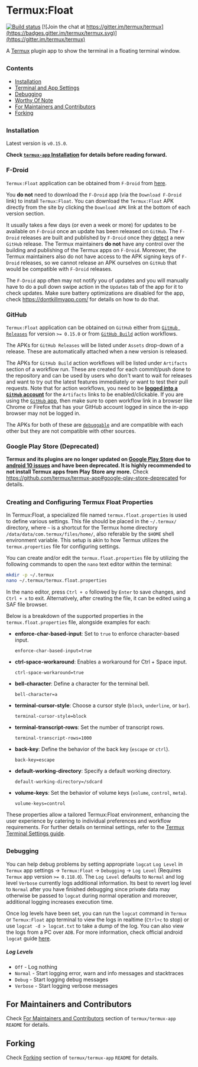 # Termux:Float

[![Build status](https://github.com/termux/termux-float/workflows/Build/badge.svg)](https://github.com/termux/termux-float/actions)
[![Join the chat at https://gitter.im/termux/termux](https://badges.gitter.im/termux/termux.svg)](https://gitter.im/termux/termux)

A [Termux] plugin app to show the terminal in a floating terminal window.
##



### Contents
- [Installation](#Installation)
- [Terminal and App Settings](#Terminal-and-App-Settings)
- [Debugging](#Debugging)
- [Worthy Of Note](#Worthy-Of-Note)
- [For Maintainers and Contributors](#For-Maintainers-and-Contributors)
- [Forking](#Forking)
##



### Installation

Latest version is `v0.15.0`.

**Check [`termux-app` Installation](https://github.com/termux/termux-app#Installation) for details before reading forward.**

### F-Droid

`Termux:Float` application can be obtained from `F-Droid` from [here](https://f-droid.org/en/packages/com.termux.window).

You **do not** need to download the `F-Droid` app (via the `Download F-Droid` link) to install `Termux:Float`. You can download the `Termux:Float` APK directly from the site by clicking the `Download APK` link at the bottom of each version section.

It usually takes a few days (or even a week or more) for updates to be available on `F-Droid` once an update has been released on `GitHub`. The `F-Droid` releases are built and published by `F-Droid` once they [detect](https://gitlab.com/fdroid/fdroiddata/-/blob/master/metadata/com.termux.window.yml) a new `GitHub` release. The Termux maintainers **do not** have any control over the building and publishing of the Termux apps on `F-Droid`. Moreover, the Termux maintainers also do not have access to the APK signing keys of `F-Droid` releases, so we cannot release an APK ourselves on `GitHub` that would be compatible with `F-Droid` releases.

The `F-Droid` app often may not notify you of updates and you will manually have to do a pull down swipe action in the `Updates` tab of the app for it to check updates. Make sure battery optimizations are disabled for the app, check https://dontkillmyapp.com/ for details on how to do that.

### GitHub

`Termux:Float` application can be obtained on `GitHub` either from [`GitHub Releases`](https://github.com/termux/termux-float/releases) for version `>= 0.15.0` or from [`GitHub Build`](https://github.com/termux/termux-float/actions/workflows/debug_build.yml) action workflows.

The APKs for `GitHub Releases` will be listed under `Assets` drop-down of a release. These are automatically attached when a new version is released.

The APKs for `GitHub Build` action workflows will be listed under `Artifacts` section of a workflow run. These are created for each commit/push done to the repository and can be used by users who don't want to wait for releases and want to try out the latest features immediately or want to test their pull requests. Note that for action workflows, you need to be [**logged into a `GitHub` account**](https://github.com/login) for the `Artifacts` links to be enabled/clickable. If you are using the [`GitHub` app](https://github.com/mobile), then make sure to open workflow link in a browser like Chrome or Firefox that has your GitHub account logged in since the in-app browser may not be logged in.

The APKs for both of these are [`debuggable`](https://developer.android.com/studio/debug) and are compatible with each other but they are not compatible with other sources.

### Google Play Store **(Deprecated)**

**Termux and its plugins are no longer updated on [Google Play Store](https://play.google.com/store/apps/details?id=com.termux.window) due to [android 10 issues](https://github.com/termux/termux-packages/wiki/Termux-and-Android-10) and have been deprecated. It is highly recommended to not install Termux apps from Play Store any more.** Check https://github.com/termux/termux-app#google-play-store-deprecated for details.
##

### Creating and Configuring Termux Float Properties

In Termux:Float, a specialized file named `termux.float.properties` is used to define various settings. This file should be placed in the `~/.termux/` directory, where `~` is a shortcut for the Termux home directory `/data/data/com.termux/files/home/`, also referable by the `$HOME` shell environment variable. This setup is akin to how Termux utilizes the `termux.properties` file for configuring settings.

You can create and/or edit the `termux.float.properties` file by utilizing the following commands to open the `nano` text editor within the terminal:

```bash
mkdir -p ~/.termux
nano ~/.termux/termux.float.properties
```
In the nano editor, press `Ctrl + o` followed by `Enter` to save changes, and `Ctrl + x` to exit. Alternatively, after creating the file, it can be edited using a SAF file browser.

Below is a breakdown of the supported properties in the `termux.float.properties` file, alongside examples for each:

- **enforce-char-based-input**: Set to `true` to enforce character-based input.
  ```properties
  enforce-char-based-input=true
  ```

- **ctrl-space-workaround**: Enables a workaround for Ctrl + Space input.
  ```properties
  ctrl-space-workaround=true
  ```

- **bell-character**: Define a character for the terminal bell.
  ```properties
  bell-character=a
  ```

- **terminal-cursor-style**: Choose a cursor style (`block`, `underline`, or `bar`).
  ```properties
  terminal-cursor-style=block
  ```

- **terminal-transcript-rows**: Set the number of transcript rows.
  ```properties
  terminal-transcript-rows=1000
  ```

- **back-key**: Define the behavior of the back key (`escape` or `ctrl`).
  ```properties
  back-key=escape
  ```

- **default-working-directory**: Specify a default working directory.
  ```properties
  default-working-directory=/sdcard
  ```

- **volume-keys**: Set the behavior of volume keys (`volume`, `control`, `meta`).
  ```properties
  volume-keys=control
  ```

These properties allow a tailored Termux:Float environment, enhancing the user experience by catering to individual preferences and workflow requirements. For further details on terminal settings, refer to the [Termux Terminal Settings guide](https://wiki.termux.com/wiki/Terminal_Settings).

##

### Debugging

You can help debug problems by setting appropriate `logcat` `Log Level` in `Termux` app settings -> `Termux:Float` -> `Debugging` -> `Log Level` (Requires `Termux` app version `>= 0.118.0`). The `Log Level` defaults to `Normal` and log level `Verbose` currently logs additional information. Its best to revert log level to `Normal` after you have finished debugging since private data may otherwise be passed to `logcat` during normal operation and moreover, additional logging increases execution time.

Once log levels have been set, you can run the `logcat` command in `Termux` or `Termux:Float` app terminal to view the logs in realtime (`Ctrl+c` to stop) or use `logcat -d > logcat.txt` to take a dump of the log. You can also view the logs from a PC over `ADB`. For more information, check official android `logcat` guide [here](https://developer.android.com/studio/command-line/logcat).

##### Log Levels
- `Off` - Log nothing
- `Normal` - Start logging error, warn and info messages and stacktraces
- `Debug` - Start logging debug messages
- `Verbose` - Start logging verbose messages
##



## For Maintainers and Contributors

Check [For Maintainers and Contributors](https://github.com/termux/termux-app#For-Maintainers-and-Contributors) section of `termux/termux-app` `README` for details.
##



## Forking

Check [Forking](https://github.com/termux/termux-app#Forking) section of `termux/termux-app` `README` for details.
##



[Termux]: https://termux.dev
